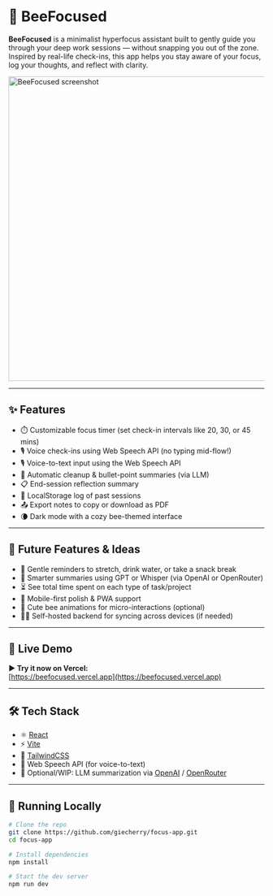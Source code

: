 # 🐝 BeeFocused

**BeeFocused** is a minimalist hyperfocus assistant built to gently guide you through your deep work sessions — without snapping you out of the zone. Inspired by real-life check-ins, this app helps you stay aware of your focus, log your thoughts, and reflect with clarity.

<img src="preview.png" alt="BeeFocused screenshot" width="600"/>

---

## ✨ Features

- ⏱️ Customizable focus timer (set check-in intervals like 20, 30, or 45 mins)
- 🎙️ Voice check-ins using Web Speech API (no typing mid-flow!)
- 🎙️ Voice-to-text input using the Web Speech API
- 🧠 Automatic cleanup & bullet-point summaries (via LLM)
- 📋 End-session reflection summary
- 💾 LocalStorage log of past sessions
- 📤 Export notes to copy or download as PDF
- 🌘 Dark mode with a cozy bee-themed interface

---

## 🌱 Future Features & Ideas

- 🐝 Gentle reminders to stretch, drink water, or take a snack break
- 🧠 Smarter summaries using GPT or Whisper (via OpenAI or OpenRouter)
- ⏳ See total time spent on each type of task/project
- 📱 Mobile-first polish & PWA support
- 🐾 Cute bee animations for micro-interactions (optional)
- 🧑‍💻 Self-hosted backend for syncing across devices (if needed)

---

## 🚀 Live Demo

**▶ Try it now on Vercel:**  
[https://beefocused.vercel.app](https://beefocused.vercel.app)

---

## 🛠 Tech Stack

- ⚛️ [React](https://react.dev/)
- ⚡ [Vite](https://vitejs.dev/)
- 💨 [TailwindCSS](https://tailwindcss.com/)
- 🧠 Web Speech API (for voice-to-text)
- 🧩 Optional/WIP: LLM summarization via [OpenAI](https://platform.openai.com/docs) / [OpenRouter](https://openrouter.ai/)

---

## 🧪 Running Locally

```bash
# Clone the repo
git clone https://github.com/giecherry/focus-app.git
cd focus-app

# Install dependencies
npm install

# Start the dev server
npm run dev
